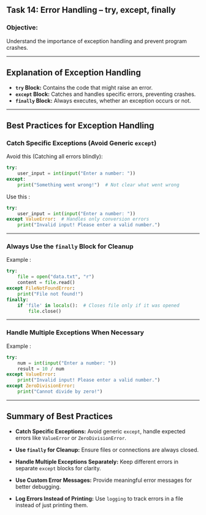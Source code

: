 ## **Task 14: Error Handling – try, except, finally**

### Objective:
Understand the importance of exception handling and prevent program crashes.

---

##  Explanation of Exception Handling
- **`try` Block:** Contains the code that might raise an error.
- **`except` Block:** Catches and handles specific errors, preventing crashes.
- **`finally` Block:** Always executes, whether an exception occurs or not.

---

##  Best Practices for Exception Handling

### Catch Specific Exceptions (Avoid Generic `except`)

Avoid this (Catching all errors blindly):
```python
try:
    user_input = int(input("Enter a number: "))
except:
    print("Something went wrong!")  # Not clear what went wrong
```

Use this :
```python
try:
    user_input = int(input("Enter a number: "))
except ValueError:  # Handles only conversion errors
    print("Invalid input! Please enter a valid number.")
```

---

### Always Use the `finally` Block for Cleanup

Example :
```python
try:
    file = open("data.txt", "r")
    content = file.read()
except FileNotFoundError:
    print("File not found!")
finally:
    if 'file' in locals():  # Closes file only if it was opened
        file.close()
```

---

### Handle Multiple Exceptions When Necessary

Example :
```python
try:
    num = int(input("Enter a number: "))
    result = 10 / num
except ValueError:
    print("Invalid input! Please enter a valid number.")
except ZeroDivisionError:
    print("Cannot divide by zero!")
```

---

## Summary of Best Practices

- **Catch Specific Exceptions:** Avoid generic `except`, handle expected errors like `ValueError` or `ZeroDivisionError`.

- **Use `finally` for Cleanup:** Ensure files or connections are always closed.

- **Handle Multiple Exceptions Separately:** Keep different errors in separate `except` blocks for clarity.
- **Use Custom Error Messages:** Provide 
meaningful error messages for better debugging.
- **Log Errors Instead of Printing:** Use `logging` to track errors in a file instead of just printing them.


